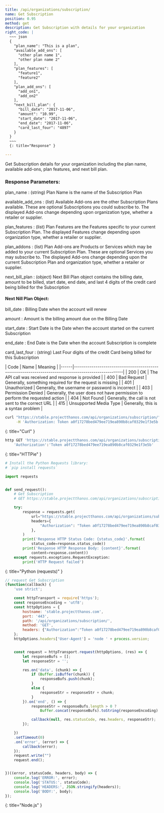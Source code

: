 ```yaml
---
title: /api/organizations/subscription/
name: Get Subscription
position: 0.95
method: get
description: Get Subscription with details for your organization
right_code: |
  ~~~ json
  {
    "plan_name": "This is a plan",
    "available_add_ons": [
      "other plan name 1",
      "other plan name 2"
    ],
    "plan_features": [
      "feature1",
      "feature2"
    ],
    "plan_add_ons": [
      "add_on1",
      "add_on2"
    ],
    "next_bill_plan": {
      "bill_date": "2017-11-06",
      "amount": "10.99",
      "start_date": "2017-11-06",
      "end_date": "2017-11-06",
      "card_last_four": "4897"
    }
  }
  ~~~
  {: title="Response" }

---
```

Get Subscription details for your organization including the plan name, available add-ons, plan features, and next bill plan.

### Response Parameters:

plan_name
: (string) Plan Name is the name of the Subscription Plan

available_add_ons
: (list) Available Add-ons are the other Subscription Plans available. These are optional Subscriptions you could subscribe to. The displayed Add-ons change depending upon organization type, whether a retailer or supplier.

plan_features
: (list) Plan Features are the Features specific to your current Subscription Plan. The displayed Features change depending upon organization type, whether a retailer or supplier.

plan_addons
: (list) Plan Add-ons are Products or Services which may be added to your current Subscription Plan. These are optional Services you may subscribe to. The displayed Add-ons change depending upon the current Subscription Plan and organization type, whether a retailer or supplier.

next_bill_plan
: (object) Next Bill Plan object contains the billing date, amount to be billed, start date, end date, and last 4 digits of the credit card being billed for the Subscription

#### Next Nill Plan Object:

bill_date
: Billing Date when the account will renew

amount
: Amount is the billing amount due on the Billing Date

start_date
: Start Date is the Date when the account started on the current Subscription

end_date
: End Date is the Date when the account Subscription is complete

card_last_four
: (string) Last Four digits of the credit Card being billed for this Subscription

| Code | Name                   | Meaning                                                                      |
|------|-------------------------------------------------------------------------------------------------------|
| 200  | OK                     | The API call was received and response is provided                           |
| 400  | Bad Request            | Generally, something required for the request is missing                     |
| 401  | Unauthorized           | Generally, the username or password is incorrect                             |
| 403  | Permission Denied      | Generally, the user does not have permission to perform the requested action |
| 404  | Not Found              | Generally, the call is not sent to the correct URL                           |
| 415  | Unsupported Media Type | Generally, this is a syntax problem                                          |


~~~ bash
curl "https://stable.projectthanos.com/api/organizations/subscription/" \
     -H 'Authorization: Token a0f17278bed479ee719ea890b8caf0329e1f3e5b'

~~~
{: title="Curl" }

~~~ bash
http GET 'https://stable.projectthanos.com/api/organizations/subscription/' \
    'Authorization':'Token a0f17278bed479ee719ea890b8caf0329e1f3e5b'

~~~
{: title="HTTPie" }

~~~ python
# Install the Python Requests library:
# `pip install requests`

import requests


def send_request():
    # Get Subscription
    # GET https://stable.projectthanos.com/api/organizations/subscription/

    try:
        response = requests.get(
            url="https://stable.projectthanos.com/api/organizations/subscription/",
            headers={
                "Authorization": "Token a0f17278bed479ee719ea890b8caf0329e1f3e5b",
            },
        )
        print('Response HTTP Status Code: {status_code}'.format(
            status_code=response.status_code))
        print('Response HTTP Response Body: {content}'.format(
            content=response.content))
    except requests.exceptions.RequestException:
        print('HTTP Request failed')

~~~
{: title="Python (requests)" }

~~~ javascript
// request Get Subscription
(function(callback) {
    'use strict';

    const httpTransport = require('https');
    const responseEncoding = 'utf8';
    const httpOptions = {
        hostname: 'stable.projectthanos.com',
        port: '443',
        path: '/api/organizations/subscription/',
        method: 'GET',
        headers: {"Authorization":"Token a0f17278bed479ee719ea890b8caf0329e1f3e5b"}
    };
    httpOptions.headers['User-Agent'] = 'node ' + process.version;


    const request = httpTransport.request(httpOptions, (res) => {
        let responseBufs = [];
        let responseStr = '';

        res.on('data', (chunk) => {
            if (Buffer.isBuffer(chunk)) {
                responseBufs.push(chunk);
            }
            else {
                responseStr = responseStr + chunk;
            }
        }).on('end', () => {
            responseStr = responseBufs.length > 0 ?
                Buffer.concat(responseBufs).toString(responseEncoding) : responseStr;

            callback(null, res.statusCode, res.headers, responseStr);
        });

    })
    .setTimeout(0)
    .on('error', (error) => {
        callback(error);
    });
    request.write("")
    request.end();


})((error, statusCode, headers, body) => {
    console.log('ERROR:', error);
    console.log('STATUS:', statusCode);
    console.log('HEADERS:', JSON.stringify(headers));
    console.log('BODY:', body);
});

~~~
{: title="Node.js" }
